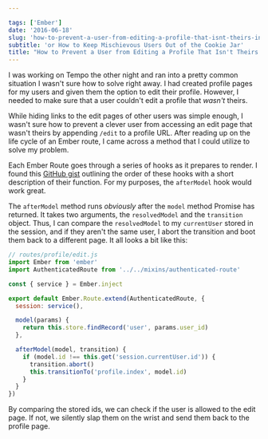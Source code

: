 ```yaml
---

tags: ['Ember']
date: '2016-06-18'
slug: 'how-to-prevent-a-user-from-editing-a-profile-that-isnt-theirs-in-ember'
subtitle: 'or How to Keep Mischievous Users Out of the Cookie Jar'
title: "How to Prevent a User from Editing a Profile That Isn't Theirs in Ember"
---
```


I was working on Tempo the other night and ran into a pretty common situation I wasn't sure how to solve right away. I had created profile pages for my users and given them the option to edit their profile. However, I needed to make sure that a user couldn't edit a profile that _wasn't_ theirs.

While hiding links to the edit pages of other users was simple enough, I wasn't sure how to prevent a clever user from accessing an edit page that wasn't theirs by appending `/edit` to a profile URL. After reading up on the life cycle of an Ember route, I came across a method that I could utilize to solve my problem.

Each Ember Route goes through a series of hooks as it prepares to render. I found this [GitHub gist](https://gist.github.com/Andrew-Max/305483febc3c367dbf57) outlining the order of these hooks with a short description of their function. For my purposes, the `afterModel` hook would work great.

The `afterModel` method runs _obviously_ after the `model` method Promise has returned. It takes two arguments, the `resolvedModel` and the `transition` object. Thus, I can compare the `resolvedModel` to my `currentUser` stored in the session, and if they aren't the same user, I abort the transition and boot them back to a different page. It all looks a bit like this:

```javascript
// routes/profile/edit.js
import Ember from 'ember'
import AuthenticatedRoute from '../../mixins/authenticated-route'

const { service } = Ember.inject

export default Ember.Route.extend(AuthenticatedRoute, {
  session: service(),

  model(params) {
    return this.store.findRecord('user', params.user_id)
  },

  afterModel(model, transition) {
    if (model.id !== this.get('session.currentUser.id')) {
      transition.abort()
      this.transitionTo('profile.index', model.id)
    }
  }
})
```

By comparing the stored ids, we can check if the user is allowed to the edit page. If not, we silently slap them on the wrist and send them back to the profile page.

